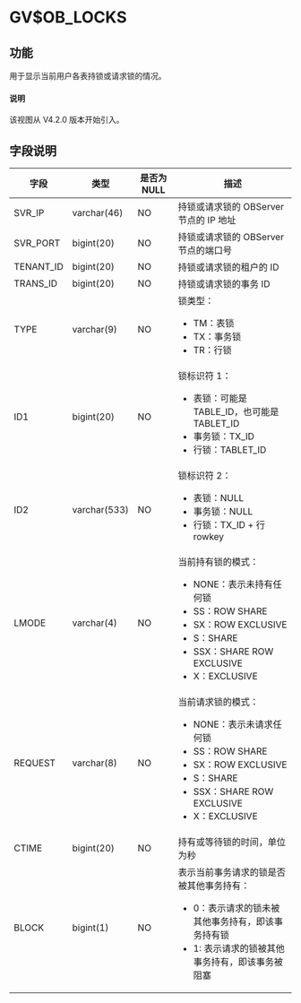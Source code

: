 # GV$OB_LOCKS

## 功能

用于显示当前用户各表持锁或请求锁的情况。

<main id="notice" type='explain'>
  <h4>说明</h4>
  <p>该视图从 V4.2.0 版本开始引入。</p>
</main>

## 字段说明

| **字段** | **类型** | **是否为 NULL** | **描述** |
| --- | --- | --- | --- |
| SVR_IP | varchar(46) | NO | 持锁或请求锁的 OBServer 节点的 IP 地址 |
| SVR_PORT | bigint(20) | NO | 持锁或请求锁的 OBServer 节点的端口号 |
| TENANT_ID | bigint(20) | NO | 持锁或请求锁的租户的 ID |
| TRANS_ID | bigint(20) | NO | 持锁或请求锁的事务 ID |
| TYPE | varchar(9) | NO | 锁类型：<ul><li>TM：表锁</li><li>TX：事务锁</li><li>TR：行锁</li></ul> |
| ID1 | bigint(20) | NO | 锁标识符 1：<ul><li>表锁：可能是 TABLE_ID，也可能是 TABLET_ID</li><li>事务锁：TX_ID</li><li>行锁：TABLET_ID</li></ul> |
| ID2 | varchar(533) | NO | 锁标识符 2：<ul><li>表锁：NULL</li><li>事务锁：NULL</li><li>行锁：TX_ID + 行 rowkey</li></ul> |
| LMODE | varchar(4) | NO | 当前持有锁的模式：<ul><li>NONE：表示未持有任何锁 </li><li>SS：ROW SHARE  </li><li>SX：ROW EXCLUSIVE  </li><li>S：SHARE  </li><li>SSX：SHARE ROW EXCLUSIVE  </li><li>X：EXCLUSIVE  </li></ul>|
| REQUEST | varchar(8) | NO | 当前请求锁的模式：<ul><li>NONE：表示未请求任何锁 </li><li>SS：ROW SHARE  </li><li>SX：ROW EXCLUSIVE  </li><li>S：SHARE  </li><li>SSX：SHARE ROW EXCLUSIVE  </li><li>X：EXCLUSIVE  </li></ul>|
| CTIME | bigint(20) | NO | 持有或等待锁的时间，单位为秒 |
| BLOCK | bigint(1) | NO | 表示当前事务请求的锁是否被其他事务持有：<ul><li>0：表示请求的锁未被其他事务持有，即该事务持有锁  </li><li>1:  表示请求的锁被其他事务持有，即该事务被阻塞 </li></ul>|
